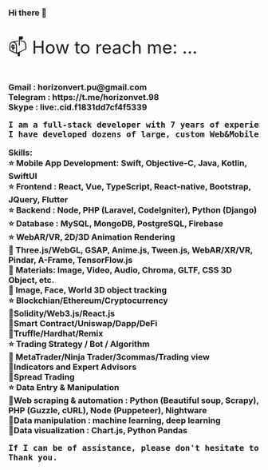 ### Hi there 👋

<!--
**horizonvert/horizonvert** is a ✨ _special_ ✨ repository because its `README.md` (this file) appears on your GitHub profile.

Here are some ideas to get you started:

- 🔭 I’m currently working on ...
- 🌱 I’m currently learning ...
- 👯 I’m looking to collaborate on ...
- 🤔 I’m looking for help with ...
- 💬 Ask me about ...
- 📫 How to reach me: ...
- 😄 Pronouns: ...
- ⚡ Fun fact: ...
-->
<p style="font-size: 35px"> 📫 How to reach me: ...</p>
<h3>
Gmail : horizonvert.pu@gmail.com <br>
Telegram : https://t.me/horizonvet.98 <br>
Skype : live:.cid.f1831dd7cf4f5339 <br>

<pre>
I am a full-stack developer with 7 years of experience.
I have developed dozens of large, custom Web&Mobile applications focusing on a wide-range of industries including government agencies, start-ups, eCommerce, medical, education, real estate solutions and worker safety.</pre>
Skills:<br>
 :star: Mobile App Development: Swift, Objective-C, Java, Kotlin, SwiftUI<br>
 :star: Frontend : React, Vue, TypeScript, React-native, Bootstrap, JQuery, Flutter<br>
 :star: Backend : Node, PHP (Laravel, CodeIgniter), Python (Django)<br>
 :star: Database : MySQL, MongoDB, PostgreSQL, Firebase<br>
 :star: WebAR/VR, 2D/3D Animation Rendering<br>
	:small_blue_diamond: Three.js/WebGL, GSAP, Anime.js, Tween.js, WebAR/XR/VR, Pindar, A-Frame, TensorFlow.js<br>
	:small_blue_diamond: Materials: Image, Video, Audio, Chroma, GLTF, CSS 3D Object, etc.<br>
	:small_blue_diamond: Image, Face, World 3D object tracking<br>
 :star: Blockchian/Ethereum/Cryptocurrency<br>
	:small_blue_diamond:Solidity/Web3.js/React.js<br>
	:small_blue_diamond:Smart Contract/Uniswap/Dapp/DeFi<br>
	:small_blue_diamond:Truffle/Hardhat/Remix<br>
 :star: Trading Strategy / Bot / Algorithm<br>
	:small_blue_diamond: MetaTrader/Ninja Trader/3commas/Trading view<br>
	:small_blue_diamond:Indicators and Expert Advisors<br>
	:small_blue_diamond:Spread Trading<br>
 :star: Data Entry & Manipulation<br>
	:small_blue_diamond:Web scraping & automation : Python (Beautiful soup, Scrapy), PHP (Guzzle, cURL), Node (Puppeteer), Nightware<br>
	:small_blue_diamond:Data manipulation : machine learning, deep learning<br>
	:small_blue_diamond:Data visualization : Chart.js, Python Pandas<br>
<pre>
If I can be of assistance, please don't hesitate to contact me.
Thank you.
</pre>

